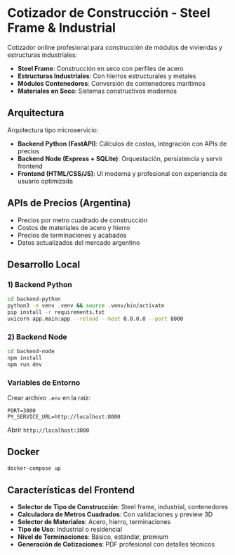 # Cotizador de Construcción - Steel Frame & Industrial

Cotizador online profesional para construcción de módulos de viviendas y estructuras industriales:

- **Steel Frame**: Construcción en seco con perfiles de acero
- **Estructuras Industriales**: Con hierros estructurales y metales
- **Módulos Contenedores**: Conversión de contenedores marítimos
- **Materiales en Seco**: Sistemas constructivos modernos

## Arquitectura

Arquitectura tipo microservicio:

- **Backend Python (FastAPI)**: Cálculos de costos, integración con APIs de precios
- **Backend Node (Express + SQLite)**: Orquestación, persistencia y servir frontend
- **Frontend (HTML/CSS/JS)**: UI moderna y profesional con experiencia de usuario optimizada

## APIs de Precios (Argentina)

- Precios por metro cuadrado de construcción
- Costos de materiales de acero y hierro
- Precios de terminaciones y acabados
- Datos actualizados del mercado argentino

## Desarrollo Local

### 1) Backend Python
```bash
cd backend-python
python3 -m venv .venv && source .venv/bin/activate
pip install -r requirements.txt
uvicorn app.main:app --reload --host 0.0.0.0 --port 8000
```

### 2) Backend Node
```bash
cd backend-node
npm install
npm run dev
```

### Variables de Entorno
Crear archivo `.env` en la raíz:
```env
PORT=3000
PY_SERVICE_URL=http://localhost:8000
```

Abrir `http://localhost:3000`

## Docker

```bash
docker-compose up
```

## Características del Frontend

- **Selector de Tipo de Construcción**: Steel frame, industrial, contenedores
- **Calculadora de Metros Cuadrados**: Con validaciones y preview 3D
- **Selector de Materiales**: Acero, hierro, terminaciones
- **Tipo de Uso**: Industrial o residencial
- **Nivel de Terminaciones**: Básico, estándar, premium
- **Generación de Cotizaciones**: PDF profesional con detalles técnicos
